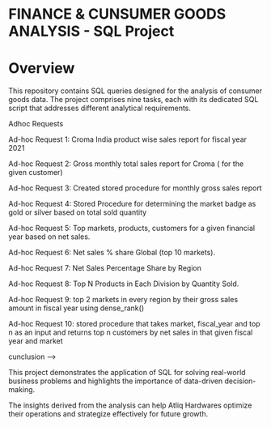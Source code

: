 # FINANCE & CUNSUMER GOODS ANALYSIS - SQL Project

Overview
=========================

This repository contains SQL queries designed for the analysis of consumer goods data. The project comprises nine tasks, each with its dedicated SQL script that addresses different analytical requirements.

Adhoc Requests

Ad-hoc Request 1:  Croma India product wise sales report for fiscal year 2021

Ad-hoc Request 2: Gross monthly total sales report for Croma ( for the given customer)

Ad-hoc Request 3: Created stored procedure for monthly gross sales report

Ad-hoc Request 4: Stored Procedure for determining the market badge as gold or silver based on total sold quantity

Ad-hoc Request 5: Top markets, products, customers for a given financial year based on net sales.

Ad-hoc Request 6: Net sales % share Global (top 10 markets).

Ad-hoc Request 7: Net Sales Percentage Share by Region

Ad-hoc Request 8: Top N Products in Each Division by Quantity Sold.

Ad-hoc Request 9: top 2 markets in every region by their gross sales amount in fiscal year using dense_rank()

Ad-hoc Request 10: stored procedure that takes market, fiscal_year and top n as an input and returns top n customers by net sales in that given fiscal year and market





cunclusion -->

This project demonstrates the application of SQL for solving real-world business problems and highlights the importance of data-driven decision-making.

The insights derived from the analysis can help Atliq Hardwares optimize their operations and strategize effectively for future growth.

